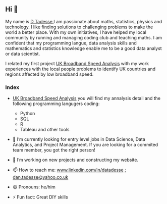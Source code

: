 ## Hi 👋

My name is [D Tadesse ](www.linkedin.com/in/datadesse)
I am passionate about maths, statistics, physics and technology. I like finding solutions to challenging problems to  make the world a better place. With my own initiatives, I have  helped my local community by running and managing coding club and teaching maths.  I am confident that my programming langue, data analysis skills and mathematics and statistics knowledge enable me to be a good data analyst or data scientist.

I related my first project  [UK Broadband Speed Analysis](https://github.com/datadesse/UK_Broadband_Speed_Analysis) with my work experiences with the local people problems to  identify UK countries and regions affected by low broadband speed. 

### Index

* [UK Broadband Speed Analysis](https://github.com/datadesse/UK_Broadband_Speed_Analysis) you will find my annalysis detail and the following programming langugers coding: 
    * Python
    * SQL
    * R
    * Tableau and other tools 
    
 * 🔭 I’m currently looking for entry level jobs in Data Science, Data Analytics, and Project Management. If you are looking for a commited team member, you got the right person!
* 🌱 I’m working on new projects and constructing my website. 
* 📫 How to reach me: www.linkedin.com/in/datadesse ;  dan.tadesse@yahoo.co.uk
* 😄 Pronouns: he/him
* ⚡ Fun fact: Great DIY skills 

    
 

